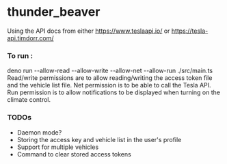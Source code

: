 # thunder_beaver

Using the API docs from either https://www.teslaapi.io/  or  https://tesla-api.timdorr.com/

### To run :
deno run --allow-read --allow-write --allow-net --allow-run ./src/main.ts 
Read/write permissions are to allow reading/writing the access token file and the vehicle list file.
Net permission is to be able to call the Tesla API.
Run permission is to allow notifications to be displayed when turning on the climate control.


### TODOs
- Daemon mode?
- Storing the access key and vehicle list in the user's profile
- Support for multiple vehicles
- Command to clear stored access tokens
